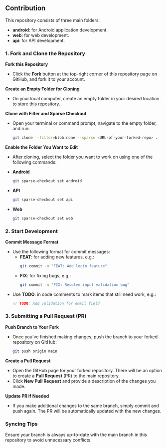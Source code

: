 ## Contribution

This repository consists of three main folders:
- **android**: for Android application development.
- **web**: for web development.
- **api**: for API development.

### 1. Fork and Clone the Repository

**Fork this Repository**
   - Click the **Fork** button at the top-right corner of this repository page on GitHub, and fork it to your account.

**Create an Empty Folder for Cloning**
   - On your local computer, create an empty folder in your desired location to store this repository.

**Clone with Filter and Sparse Checkout**
   - Open your terminal or command prompt, navigate to the empty folder, and run:

     ```bash
     git clone --filter=blob:none --sparse <URL-of-your-forked-repo> .
     ```

**Enable the Folder You Want to Edit**
   - After cloning, select the folder you want to work on using one of the following commands:

   - **Android**
     ```bash
     git sparse-checkout set android
     ```
   
   - **API**
     ```bash
     git sparse-checkout set api
     ```
   
   - **Web**
     ```bash
     git sparse-checkout set web
     ```

### 2. Start Development

**Commit Message Format**
   - Use the following format for commit messages:
     - **FEAT**: for adding new features, e.g.:
       ```bash
       git commit -m "FEAT: Add login feature"
       ```
     - **FIX**: for fixing bugs, e.g.:
       ```bash
       git commit -m "FIX: Resolve input validation bug"
       ```
   - Use **TODO**: in code comments to mark items that still need work, e.g.:
     ```javascript
     // TODO: Add validation for email field
     ```

### 3. Submitting a Pull Request (PR)

**Push Branch to Your Fork**
   - Once you've finished making changes, push the branch to your forked repository on GitHub:
     ```bash
     git push origin main
     ```

**Create a Pull Request**
   - Open the GitHub page for your forked repository. There will be an option to create a **Pull Request** (PR) to the main repository.
   - Click **New Pull Request** and provide a description of the changes you made.

**Update PR if Needed**
   - If you make additional changes to the same branch, simply commit and push again. The PR will be automatically updated with the new changes.

### Syncing Tips
Ensure your branch is always up-to-date with the main branch in this repository to avoid unnecessary conflicts.